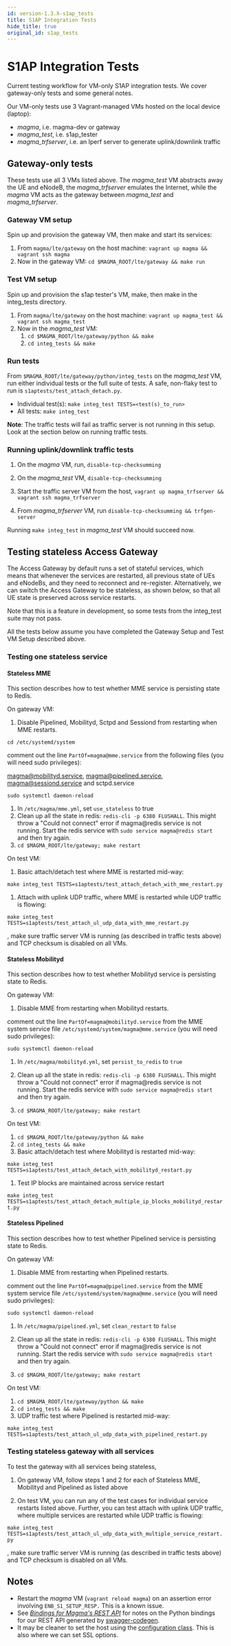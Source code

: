 ```yaml
---
id: version-1.3.X-s1ap_tests
title: S1AP Integration Tests
hide_title: true
original_id: s1ap_tests
---
```

# S1AP Integration Tests
Current testing workflow for VM-only S1AP integration tests. We cover
gateway-only tests and some general notes.

<!-- TODO: Update this document once integration tests with cloud are also supported -->

Our VM-only tests use 3 Vagrant-managed VMs hosted on the local device (laptop):

- *magma*, i.e. magma-dev or gateway
- *magma_test*, i.e. s1ap_tester
- *magma_trfserver*, i.e. an Iperf server to generate uplink/downlink traffic

## Gateway-only tests

These tests use all 3 VMs listed above. The *magma_test* VM abstracts away the
UE and eNodeB, the *magma_trfserver* emulates the Internet, while the *magma* VM
acts as the gateway between *magma_test* and *magma_trfserver*.

### Gateway VM setup

Spin up and provision the gateway VM, then make and start its services:

1. From `magma/lte/gateway` on the host machine: `vagrant up magma && vagrant ssh magma`
1. Now in the gateway VM: `cd $MAGMA_ROOT/lte/gateway && make run`

### Test VM setup

Spin up and provision the s1ap tester's VM, make, then make in the integ_tests directory.

1. From `magma/lte/gateway` on the host machine: `vagrant up magma_test && vagrant ssh magma_test`
1. Now in the *magma_test* VM:
    1. `cd $MAGMA_ROOT/lte/gateway/python && make`
    1. `cd integ_tests && make`

### Run tests

From `$MAGMA_ROOT/lte/gateway/python/integ_tests` on the *magma_test* VM, run
either individual tests or the full suite of tests. A safe, non-flaky test to
run is `s1aptests/test_attach_detach.py`.

* Individual test(s): `make integ_test TESTS=<test(s)_to_run>`
* All tests: `make integ_test`

**Note**: The traffic tests will fail as traffic server is not running in this
setup. Look at the section below on running traffic tests.

### Running uplink/downlink traffic tests

1. On the *magma* VM, run, `disable-tcp-checksumming`

1. On the *magma_test* VM, `disable-tcp-checksumming`

1. Start the traffic server VM from the host, `vagrant up magma_trfserver && vagrant ssh magma_trfserver`

1. From *magma_trfserver* VM, run `disable-tcp-checksumming && trfgen-server`

Running `make integ_test` in *magma_test* VM should succeed now.

## Testing stateless Access Gateway

The Access Gateway by default runs a set of stateful services, which means that
whenever the services are restarted, all previous state of UEs and eNodeBs, and
they need to reconnect and re-register. Alternatively, we can switch the Access
Gateway to be stateless, as shown below, so that all UE state is preserved
across service restarts.

Note that this is a feature in development, so some tests from the integ_test
suite may not pass.

All the tests below assume you have completed the Gateway Setup and Test VM
Setup described above.

### Testing one stateless service

#### Stateless MME
This section describes how to test whether MME service is persisting state to Redis.

On gateway VM:

1. Disable Pipelined, Mobilityd, Sctpd and Sessiond from restarting when MME
restarts.

 `cd /etc/systemd/system`

 comment out the line `PartOf=magma@mme.service` from the following files
 (you will need sudo privileges):

 magma@mobilityd.service, magma@pipelined.service, magma@sessiond.service and
sctpd.service

 `sudo systemctl daemon-reload`

1. In `/etc/magma/mme.yml`, set `use_stateless` to true
1. Clean up all the state in redis: `redis-cli -p 6380 FLUSHALL`. This might
throw a "Could not connect" error if magma@redis service is not running. Start
the redis service with `sudo service magma@redis start` and then try again.
1. `cd $MAGMA_ROOT/lte/gateway; make restart`

On test VM:
1. Basic attach/detach test where MME is restarted mid-way:

  `make integ_test TESTS=s1aptests/test_attach_detach_with_mme_restart.py`

1. Attach with uplink UDP traffic, where MME is restarted while UDP traffic is
flowing:

 `make integ_test TESTS=s1aptests/test_attach_ul_udp_data_with_mme_restart.py`

 , make sure traffic server VM is running (as described in traffic tests above) and
TCP checksum is disabled on all VMs.

#### Stateless Mobilityd
This section describes how to test whether Mobilityd service is persisting state to Redis.

On gateway VM:

1. Disable MME from restarting when Mobilityd restarts.

 comment out the line `PartOf=magma@mobilityd.service` from the MME system
service file `/etc/systemd/system/magma@mme.service` (you will need sudo privileges):

 `sudo systemctl daemon-reload`

1. In `/etc/magma/mobilityd.yml`, set `persist_to_redis` to `true`

1. Clean up all the state in redis: `redis-cli -p 6380 FLUSHALL`. This might
throw a "Could not connect" error if magma@redis service is not running. Start
the redis service with `sudo service magma@redis start` and then try again.

1. `cd $MAGMA_ROOT/lte/gateway; make restart`

On test VM:
1. `cd $MAGMA_ROOT/lte/gateway/python && make`
1. `cd integ_tests && make`
1. Basic attach/detach test where Mobilityd is restarted mid-way:

 `make integ_test TESTS=s1aptests/test_attach_detach_with_mobilityd_restart.py`

1. Test IP blocks are maintained across service restart

 `make integ_test TESTS=s1aptests/test_attach_detach_multiple_ip_blocks_mobilityd_restart.py`

#### Stateless Pipelined
This section describes how to test whether Pipelined service is persisting state to Redis.

On gateway VM:

1. Disable MME from restarting when Pipelined restarts.

 comment out the line `PartOf=magma@pipelined.service` from the MME system
service file `/etc/systemd/system/magma@mme.service` (you will need sudo privileges):

 `sudo systemctl daemon-reload`

1. In `/etc/magma/pipelined.yml`, set `clean_restart` to `false`

1. Clean up all the state in redis: `redis-cli -p 6380 FLUSHALL`. This might
throw a "Could not connect" error if magma@redis service is not running. Start
the redis service with `sudo service magma@redis start` and then try again.

1. `cd $MAGMA_ROOT/lte/gateway; make restart`

On test VM:
1. `cd $MAGMA_ROOT/lte/gateway/python && make`
1. `cd integ_tests && make`
1. UDP traffic test where Pipelined is restarted mid-way:

 `make integ_test TESTS=s1aptests/test_attach_ul_udp_data_with_pipelined_restart.py`


### Testing stateless gateway with all services

To test the gateway with all services being stateless,

1. On gateway VM, follow steps 1 and 2 for each of Stateless MME, Mobilityd and Pipelined as
listed above

1. On test VM, you can run any of the test cases for individual service restarts
listed above. Further, you can test attach with uplink UDP traffic, where
multiple services are restarted while UDP traffic is flowing:

 `make integ_test TESTS=s1aptests/test_attach_ul_udp_data_with_multiple_service_restart.py`

 , make sure traffic server VM is running (as described in traffic tests above) and
TCP checksum is disabled on all VMs.

## Notes

- Restart the *magma* VM (`vagrant reload magma`) on an assertion error involving `ENB_S1_SETUP_RESP.` This is a known issue.
- See *[Bindings for Magma's REST API](https://fb.quip.com/4tmUAtlox4Oy)* for notes on the Python bindings for our REST API generated by [swagger-codegen](https://github.com/swagger-api/swagger-codegen).
- It may be cleaner to set the host using the [configuration class](https://github.com/swagger-api/swagger-codegen/blob/master/samples/client/petstore/python/petstore_api/configuration.py). This is also where we can set SSL options.
